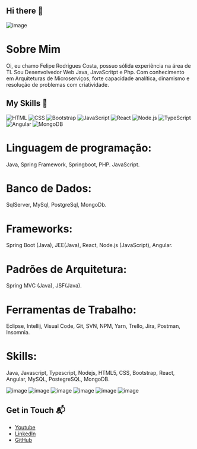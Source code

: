 ## Hi there 👋

![image](https://github.com/user-attachments/assets/be0fc57f-d278-4c65-866a-c1b73d12c2fb)

# Sobre Mim
Oi, eu chamo Felipe Rodrigues Costa, possuo sólida experiência na área de TI. Sou Desenvolvedor Web Java, JavaScritpt e Php. Com conhecimento em Arquiteturas de Microserviços, forte capacidade analítica, dinamismo e resolução de problemas com criatividade.

## My Skills 🧠

![HTML](https://img.shields.io/badge/-HTML-E34F26?style=flat-square&logo=html5&logoColor=white)
![CSS](https://img.shields.io/badge/-CSS-1572B6?style=flat-square&logo=css3&logoColor=white)
![Bootstrap](https://img.shields.io/bower/l/bootstrap?style=flat-square&logo=bootstrap&logoColor=violet)
![JavaScript](https://img.shields.io/badge/-JavaScript-F7DF1E?style=flat-square&logo=javascript&logoColor=black)
![React](https://img.shields.io/badge/-React-61DAFB?style=flat-square&logo=react&logoColor=black)
![Node.js](https://img.shields.io/badge/-Node.js-339933?style=flat-square&logo=node.js&logoColor=white)
![TypeScript](https://img.shields.io/bower/l/typescript?style=flat-square&logo=typescript&logoColor=blue)
![Angular](https://img.shields.io/bower/l/Angular?style=flat-square&logo=Angular&logoColor=rose)
![MongoDB](https://img.shields.io/bower/l/MongoDB?style=flat-square&logo=MongoDB&logoColor=green)

# Linguagem de programação:
Java, Spring Framework, Springboot, PHP. JavaScript.

# Banco de Dados:
SqlServer, MySql, PostgreSql, MongoDb.

# Frameworks:
Spring Boot (Java), JEE(Java), React, Node.js (JavaScript), Angular.

# Padrões de Arquitetura:
Spring MVC (Java), JSF(Java).

# Ferramentas de Trabalho:
Eclipse, Intellij, Visual Code, Git, SVN, NPM, Yarn, Trello, Jira, Postman, Insomnia.

# Skills:
Java, Javascript, Typescript, Nodejs, HTML5, CSS, Bootstrap, React, Angular, MySQL, PostegreSQL, MongoDB.

![image](https://github.com/user-attachments/assets/42f05c3d-b83a-4cf9-b85d-55ee6dbbd230)
![image](https://github.com/user-attachments/assets/92a586a9-01f3-4605-9d43-df670986331d)
![image](https://github.com/user-attachments/assets/94f106ce-eacd-42c3-b261-1e1927089fae)
![image](https://github.com/user-attachments/assets/59c2876a-5ecf-4c1a-a6a2-b892b9be00a8)
![image](https://github.com/user-attachments/assets/5e8b35f0-6e2b-4fc0-95cf-18b8640e4b61)
![image](https://github.com/user-attachments/assets/c849c68e-fcbe-41e9-8428-b15272babf94)


## Get in Touch 📬

- [Youtube](youtube.com/@feliperodriguescosta1515)
- [LinkedIn](linkedin.com/in/feliperdgcosta)
- [GitHub](github.com/felipecosta2000)
<!--
**felipecosta2000/felipecosta2000** is a ✨ _special_ ✨ repository because its `README.md` (this file) appears on your GitHub profile.

Personal Website / 
https://github.com/felipecosta2000

Here are some ideas to get you started:

- 🔭 I’m currently working on ...
- 🌱 I’m currently learning ...
- 👯 I’m looking to collaborate on ...
- 🤔 I’m looking for help with ...
- 💬 Ask me about ...
- 📫 How to reach me: ...
- 😄 Pronouns: ...
- ⚡ Fun fact: ...
-->
